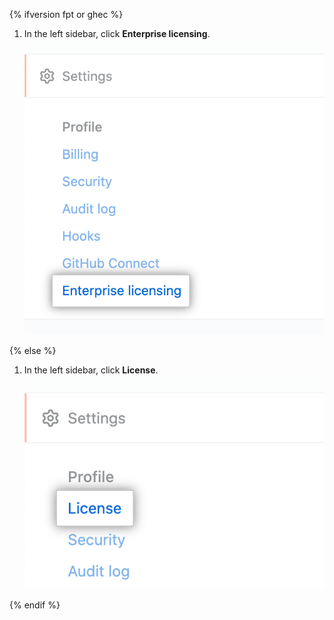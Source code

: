 {% ifversion fpt or ghec %}

1. In the left sidebar, click **Enterprise licensing**.
  !["Enterprise licensing" tab in the enterprise account settings sidebar](/assets/images/help/enterprises/enterprise-licensing-tab.png)

{% else %}

1. In the left sidebar, click **License**.
  !["License" tab in the enterprise account settings sidebar](/assets/images/enterprise/enterprise-server/license.png)

{% endif %}
